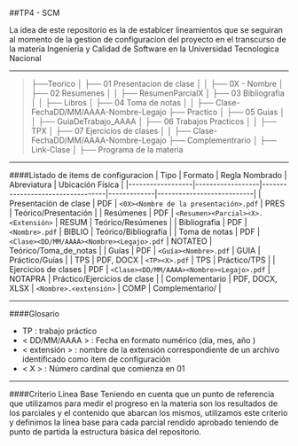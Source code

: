 ##TP4 - SCM

La idea de este repositorio es la de establcer lineamientos que se seguiran al momento de la gestion de configuracion del proyecto en el transcurso de la materia Ingenieria y Calidad de Software en la Universidad Tecnologica Nacional

---
> ├──Teorico
│   ├── 01 Presentacion de clase
│   │   ├── 0X - Nombre
│   ├── 02 Resumenes
│   │   ├── ResumenParcialX
│   ├── 03 Bibliografia
│   │   ├── Libros
│   ├── 04 Toma de notas
│   │   ├── Clase-FechaDD/MM/AAAA-Nombre-Legajo
> ├── Practico
│   ├── 05 Guias
│   │   ├── GuiaDeTrabajo_AAAA
│   ├── 06 Trabajos Practicos
│   │   ├── TPX
│   ├── 07 Ejercicios de clases
│   │   ├── Clase-FechaDD/MM/AAAA-Nombre-Legajo
> ├── Complementrario
│   ├── Link-Clase
│   ├── Programa de la materia

----
####Listado de items de configuracion
| Tipo             | Formato          | Regla Nombrado                   | Abreviatura | Ubicación Física          |
|------------------|------------------|----------------------------------|-------------|---------------------------|
| Presentación de clase | PDF          | `<0X><Nombre de la presentación>.pdf` | PRES        | Teórico/Presentación      |
| Resúmenes        | PDF              | `<Resumen><Parcial><X>.<Extensión>`  | RESUM       | Teórico/Resúmenes         |
| Bibliografía     | PDF              | `<Nombre>.pdf`                   | BIBLIO      | Teórico/Bibliografía      |
| Toma de notas    | PDF              | `<Clase><DD/MM/AAAA><Nombre><Legajo>.pdf` | NOTATEO | Teórico/Toma_de_notas    |
| Guías            | PDF              | `<Guía><Nombre>.pdf`             | GUIA        | Práctico/Guías            |
| TPS              | PDF, DOCX        | `<TP><X>.pdf`                    | TPS         | Práctico/TPS              |
| Ejercicios de clases   | PDF              | `<Clase><DD/MM/AAAA><Nombre><Legajo>.pdf` | NOTAPRA | Práctico/Ejercicios de clase    |
| Complementario   | PDF, DOCX, XLSX  | `<Nombre>.<extensión>`           | COMP        | Complementario/           |

---
####Glosario
- TP : trabajo práctico
- < DD/MM/AAAA > : Fecha en formato numérico (día, mes, año )
- < extensión > : nombre de la extensión correspondiente de un archivo identificado como ítem de configuración 
- < X > : Número cardinal que comienza en 01


----
####Criterio Linea Base
Teniendo en cuenta que un punto de referencia que utilizamos para medir el progreso en la materia son los resultados de los parciales y el contenido que abarcan los mismos, utilizamos este criterio y definimos la línea base para cada parcial rendido aprobado teniendo de punto de partida la estructura básica del repositorio. 



